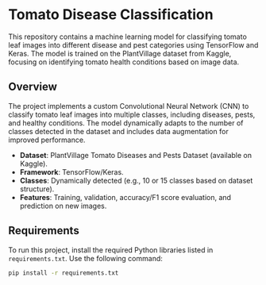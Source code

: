 # Tomato Disease Classification

This repository contains a machine learning model for classifying tomato leaf images into different disease and pest categories using TensorFlow and Keras. The model is trained on the PlantVillage dataset from Kaggle, focusing on identifying tomato health conditions based on image data.

## Overview

The project implements a custom Convolutional Neural Network (CNN) to classify tomato leaf images into multiple classes, including diseases, pests, and healthy conditions. The model dynamically adapts to the number of classes detected in the dataset and includes data augmentation for improved performance.

- **Dataset**: PlantVillage Tomato Diseases and Pests Dataset (available on Kaggle).
- **Framework**: TensorFlow/Keras.
- **Classes**: Dynamically detected (e.g., 10 or 15 classes based on dataset structure).
- **Features**: Training, validation, accuracy/F1 score evaluation, and prediction on new images.

## Requirements

To run this project, install the required Python libraries listed in `requirements.txt`. Use the following command:

```bash
pip install -r requirements.txt
